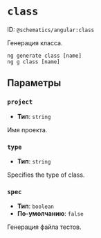 # `class`

ID: `@schematics/angular:class`

Генерация класса.

```
ng generate class [name]
ng g class [name]
```

## Параметры

### `project`

* **Тип**: `string`

Имя проекта.


### `type`

* **Тип**: `string`

Specifies the type of class.


### `spec`

* **Тип**: `boolean`
* **По-умолчанию**: `false`

Генерация файла тестов.
